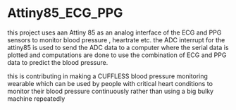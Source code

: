 # Attiny85_ECG_PPG
this project uses aan Attiny 85 as an analog interface of the ECG and PPG sensors to monitor blood pressure , heartrate etc. 
the ADC interrupt for the attiny85 is used to send the ADC data to a computer where the serial data is plotted and computations are done 
to use the combination of ECG and PPG data to predict the blood pressure.

this is contributing in making a CUFFLESS blood pressure monitoring wearable which can be used by people with critical heart conditions 
to monitor their blood pressure continuously rather than using a big bulky machine repeatedly
